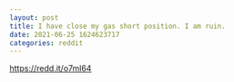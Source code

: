 ```yaml
--- 
layout: post 
title: I have close my gas short position. I am ruin. 
date: 2021-06-25 1624623717 
categories: reddit 
--- 
```

https://redd.it/o7ml64